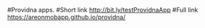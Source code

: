 #Providna apps. 
#Short link http://bit.ly/testProvidnaApp #Full link https://areonmobapp.github.io/providna/
